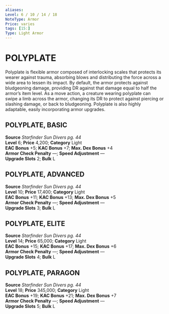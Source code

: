 ```yaml
---
aliases: 
Level: 6 / 10 / 14 / 18
NoteType: Armor
Price: varies
tags: [15:]
Type: Light Armor
---
```

# POLYPLATE

Polyplate is flexible armor composed of interlocking scales that protects its wearer against trauma, absorbing blows and distributing the force across a wide area to lessen its impact. By default, the armor protects against bludgeoning damage, providing DR against that damage equal to half the armor’s item level. As a move action, a creature wearing polyplate can swipe a limb across the armor, changing its DR to protect against piercing or slashing damage, or back to bludgeoning. Polyplate is also highly adaptable, easily incorporating armor upgrades.  

## POLYPLATE, BASIC

**Source** _Starfinder Sun Divers pg. 44_  
**Level** 6; **Price** 4,200; **Category** Light  
**EAC Bonus** +5; **KAC Bonus** +7; **Max. Dex Bonus** +4  
**Armor Check Penalty** —; **Speed Adjustment** —  
**Upgrade Slots** 2; **Bulk** L

## POLYPLATE, ADVANCED

**Source** _Starfinder Sun Divers pg. 44_  
**Level** 10; **Price** 17,400; **Category** Light  
**EAC Bonus** +11; **KAC Bonus** +13; **Max. Dex Bonus** +5  
**Armor Check Penalty** —; **Speed Adjustment** —  
**Upgrade Slots** 3; **Bulk** L

## POLYPLATE, ELITE

**Source** _Starfinder Sun Divers pg. 44_  
**Level** 14; **Price** 65,000; **Category** Light  
**EAC Bonus** +15; **KAC Bonus** +17; **Max. Dex Bonus** +6  
**Armor Check Penalty** —; **Speed Adjustment** —  
**Upgrade Slots** 4; **Bulk** L

## POLYPLATE, PARAGON

**Source** _Starfinder Sun Divers pg. 44_  
**Level** 18; **Price** 345,000; **Category** Light  
**EAC Bonus** +19; **KAC Bonus** +21; **Max. Dex Bonus** +7  
**Armor Check Penalty** —; **Speed Adjustment** —  
**Upgrade Slots** 5; **Bulk** L